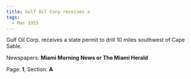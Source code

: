 ```yaml
---  
title: Gulf Oil Corp receives a  
tags:  
  - Mar 1955  
---  
```

  
Gulf Oil Corp. receives a state permit to drill 10 miles southwest of Cape Sable.  
  
Newspapers: **Miami Morning News or The Miami Herald**  
  
Page: **1**, Section: **A** 
